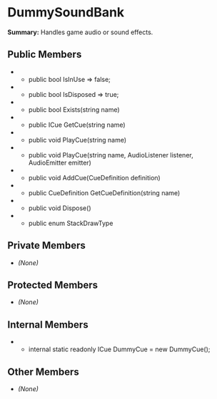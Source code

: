 # DummySoundBank

**Summary:** Handles game audio or sound effects.

## Public Members
- - public bool IsInUse => false;
- - public bool IsDisposed => true;
- - public bool Exists(string name)
- - public ICue GetCue(string name)
- - public void PlayCue(string name)
- - public void PlayCue(string name, AudioListener listener, AudioEmitter emitter)
- - public void AddCue(CueDefinition definition)
- - public CueDefinition GetCueDefinition(string name)
- - public void Dispose()
- - public enum StackDrawType

## Private Members
- *(None)*

## Protected Members
- *(None)*

## Internal Members
- - internal static readonly ICue DummyCue = new DummyCue();

## Other Members
- *(None)*
